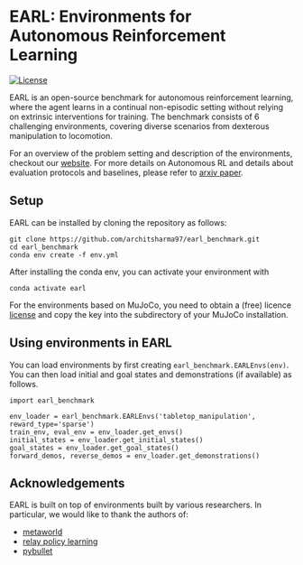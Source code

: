 # EARL: Environments for Autonomous Reinforcement Learning
[![License](https://img.shields.io/badge/license-MIT-blue.svg)](https://github.com/rlworkgroup/metaworld/blob/master/LICENSE)

EARL is an open-source benchmark for autonomous reinforcement learning, where the agent learns in a continual non-episodic setting without relying on extrinsic interventions for training. The benchmark consists of 6 challenging environments, covering diverse scenarios from dexterous manipulation to locomotion.

For an overview of the problem setting and description of the environments, checkout our [website](https://architsharma97.github.io/earl_benchmark/index.html). For more details on Autonomous RL and details about evaluation protocols and baselines, please refer to [arxiv paper]().

## Setup

EARL can be installed by cloning the repository as follows:
```
git clone https://github.com/architsharma97/earl_benchmark.git
cd earl_benchmark
conda env create -f env.yml
```

After installing the conda env, you can activate your environment with
```
conda activate earl
```

For the environments based on MuJoCo, you need to obtain a (free) licence [license](https://www.roboti.us/license.html) and copy the key into the subdirectory of your MuJoCo installation. 

## Using environments in EARL

You can load environments by first creating `earl_benchmark.EARLEnvs(env)`. You can then load initial and goal states and demonstrations (if available) as follows. 

```
import earl_benchmark

env_loader = earl_benchmark.EARLEnvs('tabletop_manipulation', reward_type='sparse')
train_env, eval_env = env_loader.get_envs()
initial_states = env_loader.get_initial_states()
goal_states = env_loader.get_goal_states()
forward_demos, reverse_demos = env_loader.get_demonstrations()

```

## Acknowledgements

EARL is built on top of environments built by various researchers. In particular, we would like to thank the authors of:
- [metaworld](https://meta-world.github.io/) 
- [relay policy learning](https://github.com/google-research/relay-policy-learning)
- [pybullet](https://github.com/bulletphysics/bullet3)
